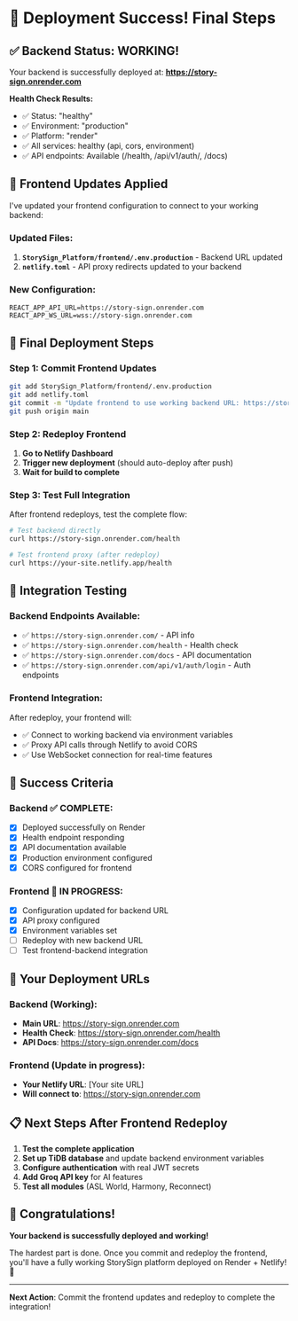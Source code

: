 # 🎉 Deployment Success! Final Steps

## ✅ Backend Status: WORKING!

Your backend is successfully deployed at: **https://story-sign.onrender.com**

**Health Check Results:**

- ✅ Status: "healthy"
- ✅ Environment: "production"
- ✅ Platform: "render"
- ✅ All services: healthy (api, cors, environment)
- ✅ API endpoints: Available (/health, /api/v1/auth/, /docs)

## 🔧 Frontend Updates Applied

I've updated your frontend configuration to connect to your working backend:

### Updated Files:

1. **`StorySign_Platform/frontend/.env.production`** - Backend URL updated
2. **`netlify.toml`** - API proxy redirects updated to your backend

### New Configuration:

```
REACT_APP_API_URL=https://story-sign.onrender.com
REACT_APP_WS_URL=wss://story-sign.onrender.com
```

## 🚀 Final Deployment Steps

### Step 1: Commit Frontend Updates

```bash
git add StorySign_Platform/frontend/.env.production
git add netlify.toml
git commit -m "Update frontend to use working backend URL: https://story-sign.onrender.com"
git push origin main
```

### Step 2: Redeploy Frontend

1. **Go to Netlify Dashboard**
2. **Trigger new deployment** (should auto-deploy after push)
3. **Wait for build to complete**

### Step 3: Test Full Integration

After frontend redeploys, test the complete flow:

```bash
# Test backend directly
curl https://story-sign.onrender.com/health

# Test frontend proxy (after redeploy)
curl https://your-site.netlify.app/health
```

## 🧪 Integration Testing

### Backend Endpoints Available:

- ✅ `https://story-sign.onrender.com/` - API info
- ✅ `https://story-sign.onrender.com/health` - Health check
- ✅ `https://story-sign.onrender.com/docs` - API documentation
- ✅ `https://story-sign.onrender.com/api/v1/auth/login` - Auth endpoints

### Frontend Integration:

After redeploy, your frontend will:

- ✅ Connect to working backend via environment variables
- ✅ Proxy API calls through Netlify to avoid CORS
- ✅ Use WebSocket connection for real-time features

## 🎯 Success Criteria

### Backend ✅ COMPLETE:

- [x] Deployed successfully on Render
- [x] Health endpoint responding
- [x] API documentation available
- [x] Production environment configured
- [x] CORS configured for frontend

### Frontend 🔄 IN PROGRESS:

- [x] Configuration updated for backend URL
- [x] API proxy configured
- [x] Environment variables set
- [ ] Redeploy with new backend URL
- [ ] Test frontend-backend integration

## 🔗 Your Deployment URLs

### Backend (Working):

- **Main URL**: https://story-sign.onrender.com
- **Health Check**: https://story-sign.onrender.com/health
- **API Docs**: https://story-sign.onrender.com/docs

### Frontend (Update in progress):

- **Your Netlify URL**: [Your site URL]
- **Will connect to**: https://story-sign.onrender.com

## 📋 Next Steps After Frontend Redeploy

1. **Test the complete application**
2. **Set up TiDB database** and update backend environment variables
3. **Configure authentication** with real JWT secrets
4. **Add Groq API key** for AI features
5. **Test all modules** (ASL World, Harmony, Reconnect)

## 🎉 Congratulations!

**Your backend is successfully deployed and working!**

The hardest part is done. Once you commit and redeploy the frontend, you'll have a fully working StorySign platform deployed on Render + Netlify! 🚀

---

**Next Action**: Commit the frontend updates and redeploy to complete the integration!
